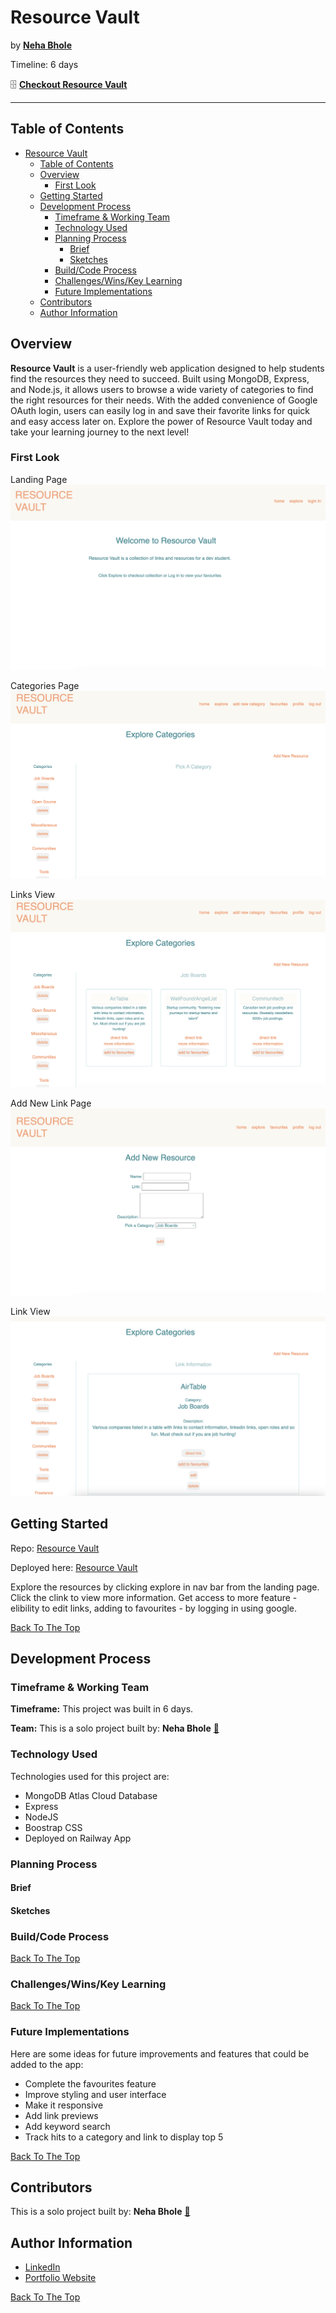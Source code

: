 # Resource Vault

by [<b>Neha Bhole</b>](https://www.linkedin.com/in/nehabhole/)

Timeline: 6 days

🗄️ [<b>Checkout Resource Vault</b>](https://resource-vault.up.railway.app/) 

<hr />

## Table of Contents
- [Resource Vault](#resource-vault)
  - [Table of Contents](#table-of-contents)
  - [Overview](#overview)
    - [First Look](#first-look)
  - [Getting Started](#getting-started)
  - [Development Process](#development-process)
    - [Timeframe \& Working Team](#timeframe--working-team)
    - [Technology Used](#technology-used)
    - [Planning Process](#planning-process)
      - [Brief](#brief)
      - [Sketches](#sketches)
    - [Build/Code Process](#buildcode-process)
    - [Challenges/Wins/Key Learning](#challengeswinskey-learning)
    - [Future Implementations](#future-implementations)
  - [Contributors](#contributors)
  - [Author Information](#author-information)

## Overview
<b>Resource Vault</b> is a user-friendly web application designed to help students find the resources they need to succeed. Built using MongoDB, Express, and Node.js, it allows users to browse a wide variety of categories to find the right resources for their needs. With the added convenience of Google OAuth login, users can easily log in and save their favorite links for quick and easy access later on. Explore the power of Resource Vault today and take your learning journey to the next level!

### First Look

Landing Page
![Landing Page](screenshots/landing-page.png) 

Categories Page
![Category Page](screenshots/c-page.png)

Links View 
![Link View](screenshots/l-view.png)

Add New Link Page
![Add New Link Page](screenshots/newlink-page.png)

Link View
![Link Page](screenshots/link-page.png)



## Getting Started

Repo: [Resource Vault](https://github.com/bholeneha/resource-vault)

Deployed here: [Resource Vault](https://resource-vault.up.railway.app/)

Explore the resources by clicking explore in nav bar from the landing page. Click the clink to view more information. Get access to more feature - elibility to edit links, adding to favourites - by logging in using google. 

[Back To The Top](#Simon)

## Development Process

### Timeframe & Working Team

<strong>Timeframe:</strong> This project was built in 6 days. 

<strong>Team:</strong> This is a solo project built by: <b>Neha Bhole</b> [📨](mailto:nehasbhole@gmail.com)

### Technology Used
Technologies used for this project are: 
- MongoDB Atlas Cloud Database
- Express
- NodeJS
- Boostrap CSS
- Deployed on Railway App

### Planning Process

#### Brief
#### Sketches

### Build/Code Process

[Back To The Top](#Simon)

### Challenges/Wins/Key Learning

[Back To The Top](#Simon)

### Future Implementations 
Here are some ideas for future improvements and features that could be added to the app:
- Complete the favourites feature
- Improve styling and user interface
- Make it responsive
- Add link previews
- Add keyword search
- Track hits to a category and link to display top 5
  
[Back To The Top](#Simon)

## Contributors
This is a solo project built by: 
  <b>Neha Bhole</b> [📨](mailto:nehasbhole@gmail.com)

## Author Information

- [LinkedIn ](https://www.linkedin.com/in/nehabhole/)
- [Portfolio Website](https://nehabhole.com/)
  
[Back To The Top](#Simon)